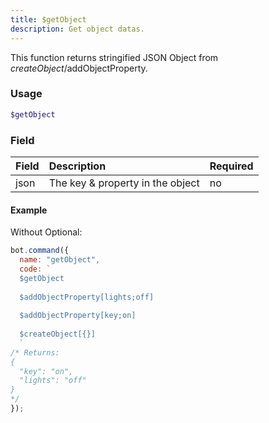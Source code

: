 ```yaml
---
title: $getObject
description: Get object datas.
---
```


This function returns stringified JSON Object from $createObject/$addObjectProperty.

### Usage

```php
$getObject
```

### Field

| Field | Description | Required |
| :--- | :--- | :--- |
| json | The key & property in the object | no |


#### Example

Without Optional:

```javascript
bot.command({
  name: "getObject",
  code: `
  $getObject
  
  $addObjectProperty[lights;off]
  
  $addObjectProperty[key;on]
  
  $createObject[{}]
  `
/* Returns:
{
  "key": "on",
  "lights": "off"
}
*/
});
```
